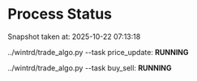 # Process Status

Snapshot taken at: 2025-10-22 07:13:18

../wintrd/trade_algo.py --task price_update: **RUNNING**

../wintrd/trade_algo.py --task buy_sell: **RUNNING**

